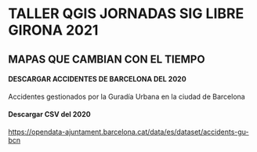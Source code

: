 # TALLER QGIS JORNADAS SIG LIBRE GIRONA 2021
## MAPAS QUE CAMBIAN CON EL TIEMPO

#### DESCARGAR ACCIDENTES DE BARCELONA DEL 2020
Accidentes gestionados por la Guradía Urbana en la ciudad de Barcelona
#### Descargar CSV del 2020
https://opendata-ajuntament.barcelona.cat/data/es/dataset/accidents-gu-bcn

